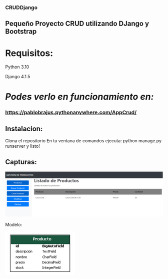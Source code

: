 ### CRUDDjango

## Pequeño Proyecto CRUD utilizando DJango y Bootstrap

# Requisitos: 

Python 3.10

Django 4.1.5

# *Podes verlo en funcionamiento en:*

### https://pablobrajus.pythonanywhere.com/AppCrud/

## Instalacion:

Clona el repositorio 
En tu ventana de comandos ejecuta:
python manage.py runserver y listo!

## Capturas:

![Imagen1](https://github.com/pablobrajus/imagenes/blob/main/Captura1.PNG?raw=true)



Modelo:

![Imagen2](https://github.com/pablobrajus/imagenes/blob/main/modelos.png?raw=true)
